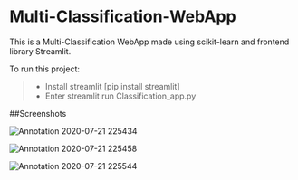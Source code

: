 # Multi-Classification-WebApp

This is a Multi-Classification WebApp made using scikit-learn and frontend library Streamlit.

To run this project:
>- Install streamlit [pip install streamlit]
>- Enter streamlit run Classification_app.py

##Screenshots

![Annotation 2020-07-21 225434](https://user-images.githubusercontent.com/61659345/88087481-9ac78c80-cba6-11ea-84d7-0ff2681ac423.png)


![Annotation 2020-07-21 225458](https://user-images.githubusercontent.com/61659345/88087628-d2cecf80-cba6-11ea-8de4-c49b71ee6876.png)


![Annotation 2020-07-21 225544](https://user-images.githubusercontent.com/61659345/88087694-eed27100-cba6-11ea-8eac-e998a3205504.png)
